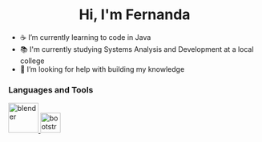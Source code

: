<h1 align="center">Hi, I'm Fernanda</h1>

- ☕ I’m currently learning to code in Java
- 📚 I'm currently studying Systems Analysis and Development at a local college
- 🤯 I’m looking for help with building my knowledge

<h3 align="left">Languages and Tools</h3>

<p align="left"> <a href="https://www.java.com/" target="_blank" rel="noreferrer"> <img src="https://www.citypng.com/public/uploads/preview/hd-java-logo-transparent-background-701751694771845zainlxmlfo.png" alt="blender" width="60" height="60"/> </a> </a> <a href="https://html.spec.whatwg.org/multipage/" target="_blank" rel="noreferrer"> <img src="https://e7.pngegg.com/pngimages/780/934/png-clipart-html-logo-html5-logo-icons-logos-emojis-tech-companies-thumbnail.png" alt="bootstrap" width="40" height="40"/>
